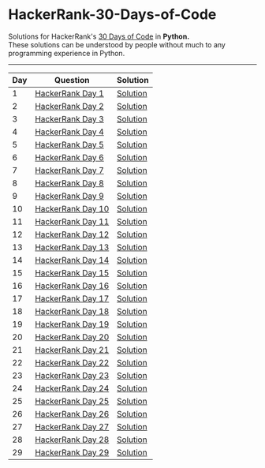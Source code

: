 # HackerRank-30-Days-of-Code  

Solutions for HackerRank's [30 Days of Code](https://www.hackerrank.com/domains/tutorials/30-days-of-code) in **Python.**  
These solutions can be understood by people without much to any programming experience in Python. 

----------------------------------------------------------------------------------------------------------------------------------------

| Day | Question | Solution |
| --- | --- | --- |
| 1 | [HackerRank Day 1](https://www.hackerrank.com/challenges/30-data-types/problem) | [Solution](https://github.com/sverma1012/HackerRank-30-Days-of-Code/blob/main/Day%201:%20Data%20Types.py) |
| 2 | [HackerRank Day 2](https://www.hackerrank.com/challenges/30-operators/problem) | [Solution](https://github.com/sverma1012/HackerRank-30-Days-of-Code/blob/main/Day%202:%20Operators.py) |
| 3 | [HackerRank Day 3](https://www.hackerrank.com/challenges/30-conditional-statements/problem) | [Solution](https://github.com/sverma1012/HackerRank-30-Days-of-Code/blob/main/Day%203:%20Conditional%20Statements.py) |
| 4 | [HackerRank Day 4](https://www.hackerrank.com/challenges/30-class-vs-instance/problem) | [Solution](https://github.com/sverma1012/HackerRank-30-Days-of-Code/blob/main/Day%204:%20Class%20vs%20Instance.py) |
| 5 | [HackerRank Day 5](https://www.hackerrank.com/challenges/30-loops/problem) | [Solution](https://github.com/sverma1012/HackerRank-30-Days-of-Code/blob/main/Day%205:%20Loops.py) |
| 6 | [HackerRank Day 6](https://www.hackerrank.com/challenges/30-review-loop/problem) | [Solution](https://github.com/sverma1012/HackerRank-30-Days-of-Code/blob/main/Day%206:%20Review.py) |
| 7 | [HackerRank Day 7](https://www.hackerrank.com/challenges/30-arrays/problem) | [Solution](https://github.com/sverma1012/HackerRank-30-Days-of-Code/blob/main/Day%207:%20Arrays.py) |
| 8 | [HackerRank Day 8](https://www.hackerrank.com/challenges/30-dictionaries-and-maps/problem) | [Solution](https://github.com/sverma1012/HackerRank-30-Days-of-Code/blob/main/Day%208:%20Dictionaries%20and%20Maps.py) |
| 9 | [HackerRank Day 9](https://www.hackerrank.com/challenges/30-recursion/problem) | [Solution](https://github.com/sverma1012/HackerRank-30-Days-of-Code/blob/main/Day%209:%20Recursion.py) |
| 10 | [HackerRank Day 10](https://www.hackerrank.com/challenges/30-binary-numbers/problem) | [Solution](https://github.com/sverma1012/HackerRank-30-Days-of-Code/blob/main/Day%2010:%20Binary%20Numbers.py) |
| 11 | [HackerRank Day 11](https://www.hackerrank.com/challenges/30-2d-arrays/problem) | [Solution]() |
| 12 | [HackerRank Day 12](https://www.hackerrank.com/challenges/30-inheritance/problem) | [Solution]() |
| 13 | [HackerRank Day 13](https://www.hackerrank.com/challenges/30-abstract-classes/problem) | [Solution]() |
| 14 | [HackerRank Day 14](https://www.hackerrank.com/challenges/30-scope/problem) | [Solution]() |
| 15 | [HackerRank Day 15](https://www.hackerrank.com/challenges/30-linked-list/problem) | [Solution]() |
| 16 | [HackerRank Day 16](https://www.hackerrank.com/challenges/30-exceptions-string-to-integer/problem) | [Solution]() |
| 17 | [HackerRank Day 17](https://www.hackerrank.com/challenges/30-class-vs-instance/problem) | [Solution]() |
| 18 | [HackerRank Day 18](https://www.hackerrank.com/challenges/30-queues-stacks/problem) | [Solution]() |
| 19 | [HackerRank Day 19](https://www.hackerrank.com/challenges/30-interfaces/problem) | [Solution]() |
| 20 | [HackerRank Day 20](https://www.hackerrank.com/challenges/30-sorting/problem) | [Solution]() |
| 21 | [HackerRank Day 21](https://www.hackerrank.com/challenges/30-generics/problem) | [Solution]() |
| 22 | [HackerRank Day 22](https://www.hackerrank.com/challenges/30-binary-search-trees/problem) | [Solution]() |
| 23 | [HackerRank Day 23](https://www.hackerrank.com/challenges/30-binary-trees/problem) | [Solution]() |
| 24 | [HackerRank Day 24](https://www.hackerrank.com/challenges/30-linked-list-deletion/problem) | [Solution]() |
| 25 | [HackerRank Day 25](https://www.hackerrank.com/challenges/30-running-time-and-complexity/problem) | [Solution]() |
| 26 | [HackerRank Day 26](https://www.hackerrank.com/challenges/30-nested-logic/problem) | [Solution]() |
| 27 | [HackerRank Day 27](https://www.hackerrank.com/challenges/30-testing/problem) | [Solution]() |
| 28 | [HackerRank Day 28](https://www.hackerrank.com/challenges/30-regex-patterns/problem) | [Solution]() |
| 29 | [HackerRank Day 29](https://www.hackerrank.com/challenges/30-bitwise-and/problem) | [Solution]() |

